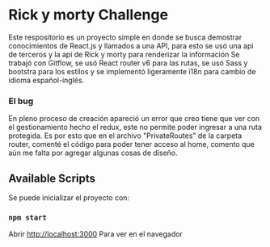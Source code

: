 # Rick y morty Challenge

Este respositorio es un proyecto simple en donde se busca demostrar conocimientos de React.js y llamados a una API, para esto se usó una api de terceros y la api de Rick y morty para renderizar la información
Se trabajó con Gitflow, se usó React router v6 para las rutas, se usó Sass y bootstra para los estilos y se implementó ligeramente i18n para cambio de idioma español-inglés.

### El bug
En pleno proceso de creación apareció un error que creo tiene que ver con el gestionamiento hecho el redux, este no permite poder ingresar a una ruta protegida.
Es por esto que en el archivo "PrivateRoutes" de la carpeta router, comenté el código para poder tener acceso al home, comento que aún me falta por agregar algunas
cosas de diseño.

## Available Scripts

Se puede inicializar el proyecto con:

### `npm start`

Abrir [http://localhost:3000](http://localhost:3000) Para ver en el navegador
